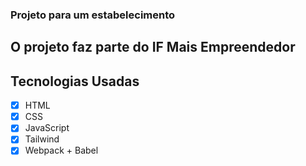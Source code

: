 ### Projeto para um estabelecimento

## O projeto faz parte do IF Mais Empreendedor

## Tecnologias Usadas
- [x] HTML
- [x] CSS
- [x] JavaScript
- [x] Tailwind
- [x] Webpack + Babel
